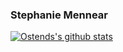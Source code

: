 ### Stephanie Mennear

[![Ostends's github stats](https://github-readme-stats.vercel.app/api?username=ostend&count_private=true&show_icons=true&theme=radical&hide_rank=false)](https://github.com/anuraghazra/github-readme-stats)
<!--[![Top Langs](https://github-readme-stats.vercel.app/api/top-langs/?username=ostend)](https://github.com/anuraghazra/github-readme-stats)
<!--
**Ostend/ostend** is a ✨ _special_ ✨ repository because its `README.md` (this file) appears on your GitHub profile.

Here are some ideas to get you started:

- 🔭 I’m currently working on ...
- 🌱 I’m currently learning ...
- 👯 I’m looking to collaborate on ...
- 🤔 I’m looking for help with ...
- 💬 Ask me about ...
- 📫 How to reach me: ...
- 😄 Pronouns: ...
- ⚡ Fun fact: ...
-->
